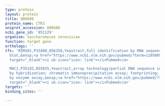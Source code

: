 ```yaml
---
type: protein
layout: protein
title: Q06686
protein_name: CTR3
uniprot_accession: Q06686
ncbi_gene_id: '851129'
organism: Saccharomyces cerevisiae
function: target gene
orthologs: ''
tfs: 'RIM101,P33400,856358,Yeastract,full identification by RNA sequencing; northern
  blot,&ensp;<a href="https://www.ncbi.nlm.nih.gov/pubmed/?term=11050096%5Buid%5D+OR+26751950%5Buid%5D+OR+24170807%5Buid%5D"
  target="_blank"><i uk-icon="icon: link"></i>Pubmed</a>

  MAC1,P35192,855035,Yeastract,array technology/partial DNA sequence identification
  by hybridization; chromatin immunoprecipitation assay; footprinting; tag visualisation
  by enzyme assay,&ensp;<a href="https://www.ncbi.nlm.nih.gov/pubmed/?term=9188496%5Buid%5D+OR+10922376%5Buid%5D+OR+16278453%5Buid%5D+OR+24170807%5Buid%5D+OR+18977757%5Buid%5D"
  target="_blank"><i uk-icon="icon: link"></i>Pubmed</a>'
targets: ''
binding_sites: ''

---
```

